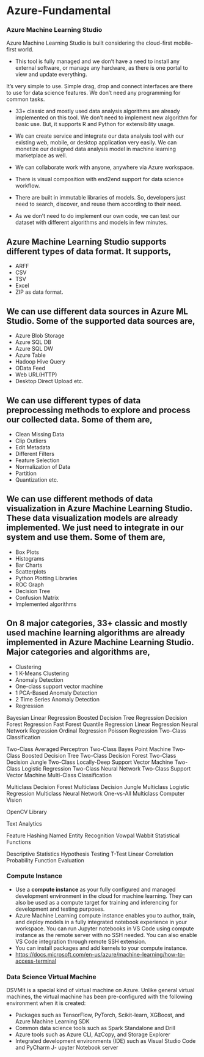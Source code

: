 # Azure-Fundamental
### Azure Machine Learning Studio

Azure Machine Learning Studio is built considering the cloud-first mobile-first world.

- This tool is fully managed and we don’t have a need to install any external software, or manage any hardware, as there is one portal to view and update everything.

It’s very simple to use. Simple drag, drop and connect interfaces are there to use for data science features. We don’t need any programming for common tasks.

- 33+ classic and mostly used data analysis algorithms are already implemented on this tool. We don’t need to implement new algorithm for basic use. But, it supports R and Python for extensibility usage.

- We can create service and integrate our data analysis tool with our existing web, mobile, or desktop application very easily. We can monetize our designed data analysis model in machine learning marketplace as well.

- We can collaborate work with anyone, anywhere via Azure workspace.

- There is visual composition with end2end support for data science workflow.

- There are built in immutable libraries of models. So, developers just need to search, discover, and reuse them according to their need.

- As we don’t need to do implement our own code, we can test our dataset with different algorithms and models in few minutes.

## Azure Machine Learning Studio supports different types of data format. It supports,

- ARFF
- CSV
- TSV
- Excel
- ZIP as data format.
## We can use different data sources in Azure ML Studio. Some of the supported data sources are,

- Azure Blob Storage
- Azure SQL DB
- Azure SQL DW
- Azure Table
- Hadoop Hive Query
- OData Feed
- Web URL(HTTP)
- Desktop Direct Upload etc.
## We can use different types of data preprocessing methods to explore and process our collected data. Some of them are,

- Clean Missing Data
- Clip Outliers
- Edit Metadata
- Different Filters
- Feature Selection
- Normalization of Data
- Partition
- Quantization etc.
## We can use different methods of data visualization in Azure Machine Learning Studio. These data visualization models are already implemented. We just need to integrate in our system and use them. Some of them are, 

- Box Plots
- Histograms
- Bar Charts
- Scatterplots
- Python Plotting Libraries
- ROC Graph
- Decision Tree
- Confusion Matrix
- Implemented algorithms

## On 8 major categories, 33+ classic and mostly used machine learning algorithms are already implemented in Azure Machine Learning Studio. Major categories and algorithms are,

- Clustering
- 1 K-Means Clustering
- Anomaly Detection
- One-class support vector machine
- 1 PCA-Based Anomaly Detection
- 2 Time Series Anomaly Detection
- Regression

Bayesian Linear Regression
Boosted Decision Tree Regression
Decision Forest Regression
Fast Forest Quantile Regression
Linear Regression
Neural Network Regression
Ordinal Regression
Poisson Regression
Two-Class Classification

Two-Class Averaged Perceptron
Two-Class Bayes Point Machine
Two-Class Boosted Decision Tree
Two-Class Decision Forest
Two-Class Decision Jungle
Two-Class Locally-Deep Support Vector Machine
Two-Class Logistic Regression
Two-Class Neural Network
Two-Class Support Vector Machine
Multi-Class Classification

Multiclass Decision Forest
Multiclass Decision Jungle
Multiclass Logistic Regression
Multiclass Neural Network
One-vs-All Multiclass
Computer Vision

OpenCV Library

Text Analytics

Feature Hashing
Named Entity Recognition
Vowpal Wabbit
Statistical Functions

Descriptive Statistics
Hypothesis Testing T-Test
Linear Correlation
Probability Function Evaluation

### Compute Instance
- Use a **compute instance** as your fully configured and managed development environment in the cloud for machine learning. They can also be used as a compute target for training and inferencing for development and testing purposes.
- Azure Machine Learning compute instance enables you to author, train, and deploy models in a fully integrated notebook experience in your workspace.
You can run Jupyter notebooks in VS Code using compute instance as the remote server with no SSH needed. You can also enable VS Code integration through remote SSH extension.
- You can install packages and add kernels to your compute instance.
- https://docs.microsoft.com/en-us/azure/machine-learning/how-to-access-terminal
### Data Science Virtual Machine
DSVMIt is a special kind of virtual machine on Azure. Unlike general virtual machines, the virtual machine has been pre-configured with the following environment when it is created:

- Packages such as TensorFlow, PyTorch, Scikit-learn, XGBoost, and Azure Machine Learning SDK
- Common data science tools such as Spark Standalone and Drill
- Azure tools such as Azure CLI, AzCopy, and Storage Explorer
- Integrated development environments (IDE) such as Visual Studio Code and PyCharm
J- upyter Notebook server
